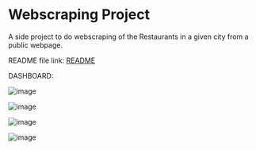 # Webscraping Project

A side project to do webscraping of the Restaurants in a given city from a public webpage.

README file link: [README](https://github.com/RSRamKumar/Quandoo_Task/blob/main/RamKumarRS_Task_Readme.pdf)    

DASHBOARD:

![image](https://github.com/RSRamKumar/Quandoo_Task/assets/39699070/00bdfb0d-9670-4814-ac59-490e6ab75fe0)



![image](https://github.com/RSRamKumar/Quandoo_Task/assets/39699070/5b9cdee8-d16d-4849-b8ba-9437470ea30c)

![image](https://github.com/RSRamKumar/Quandoo_Task/assets/39699070/e99f178e-4f7a-4581-ad0b-451d41751044)


![image](https://github.com/RSRamKumar/Quandoo_Task/assets/39699070/e4a42227-3649-4601-baa0-0c095ef0e198)



